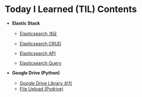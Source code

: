 # Today I Learned (TIL) Contents

- __Elastic Stack__
  - [Elasticsearch 개요](./Elasticstack/1.Elasticsearch_개요.md)
  - [Elasticsearch CRUD](./Elasticstack/2.Elasticsearch_CRUD.md)
  
  - [Elasticsearch API](./Elasticstack/3.Elasticsearch_API_.md)
  
  - [Elasticsearch Query](./Elasticstack/4.Elasticsearch_Query.md)
  
    

- __Google Drive (Python)__
  - [Google Drive Library 설치](./Google-Drive/1.Google_Drive_Library_설치)
  - [File Upload (Pydrive)](./Google-Drive/3.File_Upload(Pydrive))

